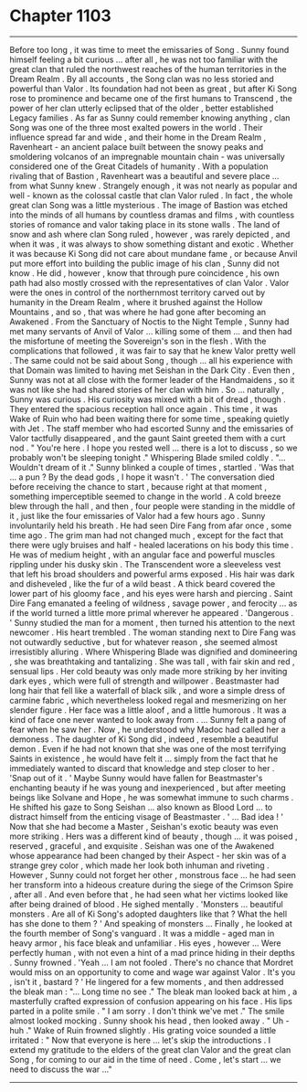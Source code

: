 
# Chapter 1103


---

Before too long , it was time to meet the emissaries of Song . Sunny found himself feeling a bit curious ... after all , he was not too familiar with the great clan that ruled the northwest reaches of the human territories in the Dream Realm .
By all accounts , the Song clan was no less storied and powerful than Valor . Its foundation had not been as great , but after Ki Song rose to prominence and became one of the first humans to Transcend , the power of her clan utterly eclipsed that of the older , better established Legacy families .
As far as Sunny could remember knowing anything , clan Song was one of the three most exalted powers in the world . Their influence spread far and wide , and their home in the Dream Realm , Ravenheart - an ancient palace built between the snowy peaks and smoldering volcanos of an impregnable mountain chain - was universally considered one of the Great Citadels of humanity .
With a population rivaling that of Bastion , Ravenheart was a beautiful and severe place ... from what Sunny knew . Strangely enough , it was not nearly as popular and well - known as the colossal castle that clan Valor ruled . In fact , the whole great clan Song was a little mysterious .
The image of Bastion was etched into the minds of all humans by countless dramas and films , with countless stories of romance and valor taking place in its stone walls . The land of snow and ash where clan Song ruled , however , was rarely depicted , and when it was , it was always to show something distant and exotic .
Whether it was because Ki Song did not care about mundane fame , or because Anvil put more effort into building the public image of his clan , Sunny did not know .
He did , however , know that through pure coincidence , his own path had also mostly crossed with the representatives of clan Valor . Valor were the ones in control of the northernmost territory carved out by humanity in the Dream Realm , where it brushed against the Hollow Mountains , and so , that was where he had gone after becoming an Awakened .
From the Sanctuary of Noctis to the Night Temple , Sunny had met many servants of Anvil of Valor ... killing some of them ... and then had the misfortune of meeting the Sovereign's son in the flesh . With the complications that followed , it was fair to say that he knew Valor pretty well .
The same could not be said about Song , though ... all his experience with that Domain was limited to having met Seishan in the Dark City . Even then , Sunny was not at all close with the former leader of the Handmaidens , so it was not like she had shared stories of her clan with him .
So ... naturally , Sunny was curious .
His curiosity was mixed with a bit of dread , though .
They entered the spacious reception hall once again . This time , it was Wake of Ruin who had been waiting there for some time , speaking quietly with Jet . The staff member who had escorted Sunny and the emissaries of Valor tactfully disappeared , and the gaunt Saint greeted them with a curt nod .
" You're here . I hope you rested well ... there is a lot to discuss , so we probably won't be sleeping tonight ."
Whispering Blade smiled coldly .
"... Wouldn't dream of it ."
Sunny blinked a couple of times , startled .
'Was that ... a pun ? By the dead gods , I hope it wasn't . '
The conversation died before receiving the chance to start , because right at that moment , something imperceptible seemed to change in the world . A cold breeze blew through the hall , and then , four people were standing in the middle of it , just like the four emissaries of Valor had a few hours ago .
Sunny involuntarily held his breath .
He had seen Dire Fang from afar once , some time ago . The grim man had not changed much , except for the fact that there were ugly bruises and half - healed lacerations on his body this time . He was of medium height , with an angular face and powerful muscles rippling under his dusky skin .
The Transcendent wore a sleeveless vest that left his broad shoulders and powerful arms exposed . His hair was dark and disheveled , like the fur of a wild beast . A thick beard covered the lower part of his gloomy face , and his eyes were harsh and piercing .
Saint Dire Fang emanated a feeling of wildness , savage power , and ferocity ... as if the world turned a little more primal wherever he appeared .
'Dangerous . '
Sunny studied the man for a moment , then turned his attention to the next newcomer .
His heart trembled .
The woman standing next to Dire Fang was not outwardly seductive , but for whatever reason , she seemed almost irresistibly alluring . Where Whispering Blade was dignified and domineering , she was breathtaking and tantalizing . She was tall , with fair skin and red , sensual lips . Her cold beauty was only made more striking by her inviting dark eyes , which were full of strength and willpower .
Beastmaster had long hair that fell like a waterfall of black silk , and wore a simple dress of carmine fabric , which nevertheless looked regal and mesmerizing on her slender figure . Her face was a little aloof , and a little humorous . It was a kind of face one never wanted to look away from .
... Sunny felt a pang of fear when he saw her . Now , he understood why Madoc had called her a demoness . The daughter of Ki Song did , indeed , resemble a beautiful demon . Even if he had not known that she was one of the most terrifying Saints in existence , he would have felt it ... simply from the fact that he immediately wanted to discard that knowledge and step closer to her .
'Snap out of it . '
Maybe Sunny would have fallen for Beastmaster's enchanting beauty if he was young and inexperienced , but after meeting beings like Solvane and Hope , he was somewhat immune to such charms .
He shifted his gaze to Song Seishan ... also known as Blood Lord ... to distract himself from the enticing visage of Beastmaster .
' ... Bad idea ! '
Now that she had become a Master , Seishan's exotic beauty was even more striking . Hers was a different kind of beauty , though ... it was poised , reserved , graceful , and exquisite . Seishan was one of the Awakened whose appearance had been changed by their Aspect - her skin was of a strange grey color , which made her look both inhuman and riveting .
However , Sunny could not forget her other , monstrous face ... he had seen her transform into a hideous creature during the siege of the Crimson Spire , after all . And even before that , he had seen what her victims looked like after being drained of blood .
He sighed mentally .
'Monsters ... beautiful monsters . Are all of Ki Song's adopted daughters like that ? What the hell has she done to them ? '
And speaking of monsters ...
Finally , he looked at the fourth member of Song's vanguard . It was a middle - aged man in heavy armor , his face bleak and unfamiliar . His eyes , however ...
Were perfectly human , with not even a hint of a mad prince hiding in their depths .
Sunny frowned .
'Yeah ... I am not fooled . There's no chance that Mordret would miss on an opportunity to come and wage war against Valor . It's you , isn't it , bastard ? '
He lingered for a few moments , and then addressed the bleak man :
"... Long time no see ."
The bleak man looked back at him , a masterfully crafted expression of confusion appearing on his face . His lips parted in a polite smile .
" I am sorry . I don't think we've met ."
The smile almost looked mocking .
Sunny shook his head , then looked away .
" Uh - huh ."
Wake of Ruin frowned slightly . His grating voice sounded a little irritated :
" Now that everyone is here ... let's skip the introductions . I extend my gratitude to the elders of the great clan Valor and the great clan Song , for coming to our aid in the time of need . Come , let's start ... we need to discuss the war ..."

---

